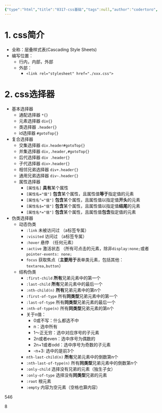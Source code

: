 ```yaml
---
{"type":"html","title":"0317-css基础","tags":null,"author":"codertoro","establish":"2025-03-17","update":"2025-03-17","dg-publish":true,"permalink":"/Projects/002-CSS/0404-css基础/","dgPassFrontmatter":true,"created":"2025-03-17T08:45:54.330+08:00","updated":"2025-04-10T11:54:59.934+08:00"}
---
```


# 1. css简介
- 全称：层叠样式表(Cascading Style Sheets)
- 编写位置：
	- 行内，内部，外部
	- 外部：
		- `<link rel="stylesheet" href="./xxx.css">`
# 2. css选择器
- 基本选择器
	- 通配选择器  `*{}`
	- 元素选择器  `div{}`
	- 类选择器   `.header{}`
	- id选择器   `#gotoTop{}`
- 复合选择器
	- 交集选择器  `div.header#gotoTop{}`
	- 并集选择器   `div,.header,#gotoTop{}`
	- 后代选择器  `div .header{}`
	- 子代选择器  `div>.header{}`
	- 相邻兄弟选择器  `div+.header{}`
	- 通用兄弟选择器  `div~.header{}`
	- 属性选择器 
		- `[属性名]` **具有**某个属性
		- `[属性名="值"]` **包含**某个属性，且属性值**等于**指定值的元素
		- `[属性名^="值"]` **包含**某个属性，且属性值以指定值**开头**的元素
		- `[属性名$="值"]` **包含**某个属性，且属性值以指定值**结尾**的元素
		- `[属性名*="值"]` **包含**某个属性，且属性值**包含**指定值的元素
- 伪类选择器
	- 动态伪类
		- `:link`   未被访问过  （a标签专属）
		- `:visited`   访问过 （a标签专属）
		- `:hover`   悬停  （任何元素）
		- `:active`  激活状态  （所有可点击的元素，除非`display:none;`或者`pointer-events: none;`
		- `focus`  获取焦点（**主要用于**表单类元素，包括其他：`textarea,button`）
	- 结构伪类
		- `:first-child`   **所有**兄弟元素中的第一个
		- `:last-child`   **所有**兄弟元素中的最后一个
		- `:nth-child(n)`   **所有**兄弟元素中的第n个
		- `:first-of-type`  所有**同类型**兄弟元素中的第一个
		- `:last-of-type`  所有**同类型**兄弟元素的最后一个
		- `:nth-of-type(n)`  所有**同类型**兄弟元素的第n个
		- 关于n值：
			- 0或不写：什么都选不中
			- n：选中所有
			- 1～正无穷：选中对应序号的子元素
			- 2n或者even：选中序号为偶数的
			- 2n+1或者odd：选中序号为奇数的子元素
			- -n+3: 选中的是前3个
		- `nth-last-child(n)`   **所有**兄弟元素中的倒数第n个
		- `:nth-last-of-type(n)`  所有**同类型**兄弟元素中的倒数第n个
		- `:only-child`  选择没有兄弟的元素（独生子女）
		- `:only-of-type`   选择没有**同类型**兄弟的元素
		- `:root`  根元素
		- `:empty`   内容为空元素（空格也算内容）













































546

8